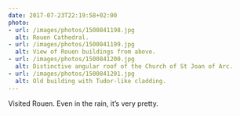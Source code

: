 ```yaml
---
date: 2017-07-23T22:19:58+02:00
photo:
- url: /images/photos/1500841198.jpg
  alt: Rouen Cathedral.
- url: /images/photos/1500841199.jpg
  alt: View of Rouen buildings from above.
- url: /images/photos/1500841200.jpg
  alt: Distinctive angular roof of the Church of St Joan of Arc.
- url: /images/photos/1500841201.jpg
  alt: Old building with Tudor-like cladding.
---
```

Visited Rouen. Even in the rain, it’s very pretty.
